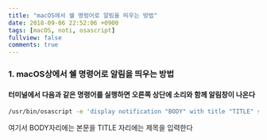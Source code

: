 ```yaml
---
title: "macOS에서 쉘 명렁어로 알림을 띄우는 방법"
date: 2018-09-06 22:52:06 +0900
tags: [macOS, noti, osascript]
fullview: false
comments: true
---
```


### 1. macOS상에서 쉘 명령어로 알림을 띄우는 방법

#### 터미널에서 다음과 같은 명령어를 실행하면 오른쪽 상단에 소리와 함께 알림창이 나온다

``` sh
/usr/bin/osascript -e 'display notification "BODY" with title "TITLE" sound name ""'
```

여기서 BODY자리에는 본문을 TITLE 자리에는 제목을 입력한다
